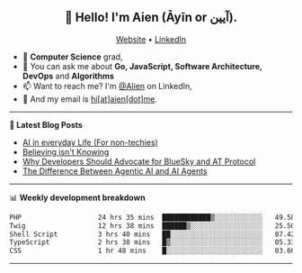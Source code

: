 <h2 align="center">👋 Hello! I'm Aien (Āyīn or آیین).</h2>
<p align="center">
  <a href="https://www.aien.me">Website</a> •
  <a href="https://www.linkedin.com/in/aiensaidi/">LinkedIn</a>
</p>


- 🌱 **Computer Science** grad,
- 💬 You can ask me about **Go, JavaScript, Software Architecture, DevOps** and **Algorithms**
- 📫 Want to reach me? I'm [@Alien](https://www.linkedin.com/in/aiensaidi/) on LinkedIn,
- 📧 And my email is [hi[at]aien[dot]me](mailto:hi@aien.me).

-------

**📝 Latest Blog Posts**

<!-- BLOG-POST-LIST:START -->
- [AI in everyday Life (For non-techies)](https://aien.me/ai-in-everyday-life-for-non-techies/)
- [Believing isn't Knowing](https://aien.me/believing-isnt-knowing/)
- [Why Developers Should Advocate for BlueSky and AT Protocol](https://aien.me/why-developers-should-advocate-for-bluesky-and-at-protocol/)
- [The Difference Between Agentic AI and AI Agents](https://aien.me/the-difference-between-agentic-ai-and-ai-agents/)
<!-- BLOG-POST-LIST:END -->

-------

📊 **Weekly development breakdown**
<!--START_SECTION:waka-->

```txt
PHP                   24 hrs 35 mins  ████████████▒░░░░░░░░░░░░   49.58 %
Twig                  12 hrs 38 mins  ██████▒░░░░░░░░░░░░░░░░░░   25.50 %
Shell Script          3 hrs 40 mins   ██░░░░░░░░░░░░░░░░░░░░░░░   07.42 %
TypeScript            2 hrs 38 mins   █▒░░░░░░░░░░░░░░░░░░░░░░░   05.33 %
CSS                   1 hr 48 mins    █░░░░░░░░░░░░░░░░░░░░░░░░   03.66 %
```

<!--END_SECTION:waka-->

-------
